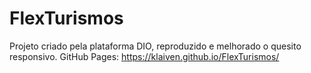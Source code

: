 # FlexTurismos
Projeto criado pela plataforma DIO, reproduzido e melhorado o quesito responsivo.
GitHub Pages: https://klaiven.github.io/FlexTurismos/
